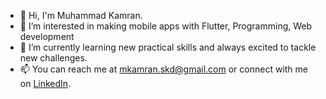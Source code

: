 - 👋 Hi, I'm Muhammad Kamran.
- 👀 I’m interested in making mobile apps with Flutter, Programming, Web development
- 🌱 I’m currently learning new practical skills and always excited to tackle new challenges.
- 📫 You can reach me at mkamran.skd@gmail.com or connect with me on [LinkedIn](https://www.linkedin.com/in/mkamranskd/).

<!---
kamranskd03/kamranskd03 is a ✨ special ✨ repository because its `README.md` (this file) appears on your GitHub profile.
You can click the Preview link to take a look at your changes.
--->
